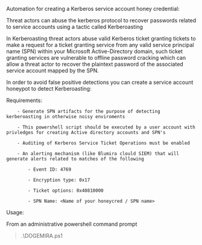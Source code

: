 
Automation for creating a Kerberos service account honey credential:

Threat actors can abuse the kerberos protocol to recover passwords related to service accounts using a tactic called Kerberoasting

In Kerberoasting threat actors abuse valid Kerberos ticket granting tickets to make a request for a ticket granting service from any 
valid service principal name (SPN) within your Microsoft Active-Directory domain, such ticket granting services are vulnerable to 
offline password cracking which can allow a threat actor to recover the plaintext password of the associated service account mapped by 
the SPN.

In order to avoid false positive detections you can create a service account honeypot to detect Kerberoasting:

Requirements:

		- Generate SPN artifacts for the purpose of detecting kerberoasting in otherwise noisy enviroments
    
		- This powershell script should be executed by a user account with privledges for creating Active directory accounts and SPN's
    
		- Auditing of Kerberos Service Ticket Operations must be enabled
    
		- An alerting mechanism (like Blumira clould SIEM) that will generate alerts related to matches of the following
    
			- Event ID: 4769
    
			- Encryption type: 0x17
    
			- Ticket options: 0x40810000
    
			- SPN Name: <Name of your honeycred / SPN name>

Usage:
	
  From an administrative powershell command prompt 
  
  > .\DOGEMIRA.ps1


